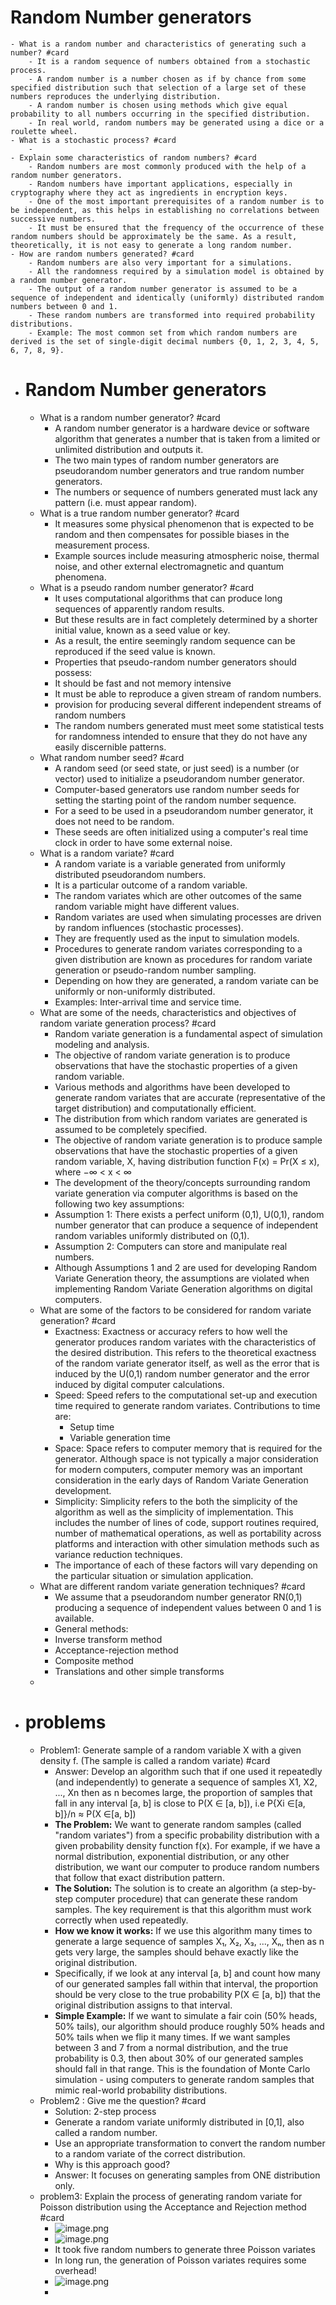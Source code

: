 # Random Number generators
	- What is a random number and characteristics of generating such a number? #card
		- It is a random sequence of numbers obtained from a stochastic process.
		- A random number is a number chosen as if by chance from some specified distribution such that selection of a large set of these numbers reproduces the underlying distribution.
		- A random number is chosen using methods which give equal probability to all numbers occurring in the specified distribution.
		- In real world, random numbers may be generated using a dice or a roulette wheel.
	- What is a stochastic process? #card
		-
	- Explain some characteristics of random numbers? #card
		- Random numbers are most commonly produced with the help of a random number generators.
		- Random numbers have important applications, especially in cryptography where they act as ingredients in encryption keys.
		- One of the most important prerequisites of a random number is to be independent, as this helps in establishing no correlations between successive numbers.
		- It must be ensured that the frequency of the occurrence of these random numbers should be approximately be the same. As a result, theoretically, it is not easy to generate a long random number.
	- How are random numbers generated? #card
		- Random numbers are also very important for a simulations.
		- All the randomness required by a simulation model is obtained by a random number generator.
		- The output of a random number generator is assumed to be a sequence of independent and identically (uniformly) distributed random numbers between 0 and 1.
		- These random numbers are transformed into required probability distributions.
		- Example: The most common set from which random numbers are derived is the set of single-digit decimal numbers {0, 1, 2, 3, 4, 5, 6, 7, 8, 9}.
- # Random Number generators
	- What is a random number generator? #card
		- A random number generator is a hardware device or software algorithm that generates a number that is taken from a limited or unlimited distribution and outputs it.
		- The two main types of random number generators are pseudorandom number generators and true random number generators.
		- The numbers or sequence of numbers generated must lack any pattern (i.e. must appear random).
	- What is a true random number generator? #card
		- It measures some physical phenomenon that is expected to be random and then compensates for possible biases in the measurement process.
		- Example sources include measuring atmospheric noise, thermal noise, and other external electromagnetic and quantum phenomena.
	- What is a pseudo random number generator? #card
		- It uses computational algorithms that can produce long sequences of apparently random results.
		- But these results are in fact completely determined by a shorter initial value, known as a seed value or key.
		- As a result, the entire seemingly random sequence can be reproduced if the seed value is known.
		- Properties that pseudo-random number generators should possess:
		- It should be fast and not memory intensive
		- It must be able to reproduce a given stream of random numbers.
		- provision for producing several different independent streams of random numbers
		- The random numbers generated must meet some statistical tests for randomness intended to ensure that they do not have any easily discernible patterns.
	- What random number seed? #card
		- A random seed (or seed state, or just seed) is a number (or vector) used to initialize a pseudorandom number generator.
		- Computer-based generators use random number seeds for setting the starting point of the random number sequence.
		- For a seed to be used in a pseudorandom number generator, it does not need to be random.
		- These seeds are often initialized using a computer's real time clock in order to have some external noise.
	- What is a random variate? #card
		- A random variate is a variable generated from uniformly distributed pseudorandom numbers.
		- It is a particular outcome of a random variable.
		- The random variates which are other outcomes of the same random variable might have different values.
		- Random variates are used when simulating processes are driven by random influences (stochastic processes).
		- They are frequently used as the input to simulation models.
		- Procedures to generate random variates corresponding to a given distribution are known as procedures for random variate generation or pseudo-random number sampling.
		- Depending on how they are generated, a random variate can be uniformly or non-uniformly distributed.
		- Examples: Inter-arrival time and service time.
	- What are some of the needs, characteristics and objectives of random variate generation process? #card
		- Random variate generation is a fundamental aspect of simulation modeling and analysis.
		- The objective of random variate generation is to produce observations that have the stochastic properties of a given random variable.
		- Various methods and algorithms have been developed to generate random variates that are accurate (representative of the target distribution) and computationally efficient.
		- The distribution from which random variates are generated is assumed to be completely specified.
		- The objective of random variate generation is to produce sample observations that have the stochastic properties of a given random variable, X, having distribution function F(x) = Pr(X ≤ x), where −∞ < x < ∞
		- The development of the theory/concepts surrounding random variate generation via computer algorithms is based on the following two key assumptions:
		- Assumption 1: There exists a perfect uniform (0,1), U(0,1), random number generator that can produce a sequence of independent random variables uniformly distributed on (0,1).
		- Assumption 2: Computers can store and manipulate real numbers.
		- Although Assumptions 1 and 2 are used for developing Random Variate Generation theory, the assumptions are violated when implementing Random Variate Generation algorithms on digital computers.
	- What are some of the factors to be considered for random variate generation? #card
		- Exactness: Exactness or accuracy refers to how well the generator produces random variates with the characteristics of the desired distribution.
		  This refers to the theoretical exactness of the random variate generator itself, as well as the error that is induced by the U(0,1) random number generator and the error induced by digital computer calculations.
		- Speed: Speed refers to the computational set-up and execution time required to generate random variates. Contributions to time are:
			- Setup time
			- Variable generation time
		- Space: Space refers to computer memory that is required for the generator. Although space is not typically a major consideration for modern computers, computer memory was an important consideration in the early days of Random Variate Generation development.
		- Simplicity: Simplicity refers to the both the simplicity of the algorithm as well as the simplicity of implementation. This includes the number of lines of code, support routines required, number of mathematical operations, as well as portability across platforms and interaction with other simulation methods such as variance reduction techniques.
		- The importance of each of these factors will vary depending on the particular situation or simulation application.
	- What are different random variate generation techniques? #card
		- We assume that a pseudorandom number generator RN(0,1) producing a sequence of independent values between 0 and 1 is available.
		- General methods:
		- Inverse transform method
		- Acceptance-rejection method
		- Composite method
		- Translations and other simple transforms
	-
- # problems
	- Problem1: Generate sample of a random variable X with a given density f. (The sample is called a random variate) #card
		- Answer: Develop an algorithm such that if one used it repeatedly (and independently) to generate a sequence of samples X1, X2, ..., Xn then as n becomes large, the proportion of samples that fall in any interval [a, b] is close to P(X ∈ [a, b]), i.e P{Xi ∈[a, b]}/n ≈ P(X ∈[a, b])
		- **The Problem:** We want to generate random samples (called "random variates") from a specific probability distribution with a given probability density function f(x). For example, if we have a normal distribution, exponential distribution, or any other distribution, we want our computer to produce random numbers that follow that exact distribution pattern.
		- **The Solution:** The solution is to create an algorithm (a step-by-step computer procedure) that can generate these random samples. The key requirement is that this algorithm must work correctly when used repeatedly.
		- **How we know it works:** If we use this algorithm many times to generate a large sequence of samples X₁, X₂, X₃, ..., Xₙ, then as n gets very large, the samples should behave exactly like the original distribution.
		- Specifically, if we look at any interval [a, b] and count how many of our generated samples fall within that interval, the proportion should be very close to the true probability P(X ∈ [a, b]) that the original distribution assigns to that interval.
		- **Simple Example:** If we want to simulate a fair coin (50% heads, 50% tails), our algorithm should produce roughly 50% heads and 50% tails when we flip it many times. If we want samples between 3 and 7 from a normal distribution, and the true probability is 0.3, then about 30% of our generated samples should fall in that range.
		  This is the foundation of Monte Carlo simulation - using computers to generate random samples that mimic real-world probability distributions.
	- Problem2 : Give me the question? #card
		- Solution: 2-step process
		- Generate a random variate uniformly distributed in [0,1], also called a random number.
		- Use an appropriate transformation to convert the random number to a random variate of the correct distribution.
		- Why is this approach good?
		- Answer: It focuses on generating samples from ONE distribution only.
	- problem3: Explain the process of generating random variate for Poisson distribution using the Acceptance and Rejection method #card
		- ![image.png](../assets/image_1757336343680_0.png)
		- ![image.png](../assets/image_1757336362293_0.png)
		- It took five random numbers to generate three Poisson variates
		- In long run, the generation of Poisson variates requires some overhead!
		- ![image.png](../assets/image_1757336386069_0.png)
		-